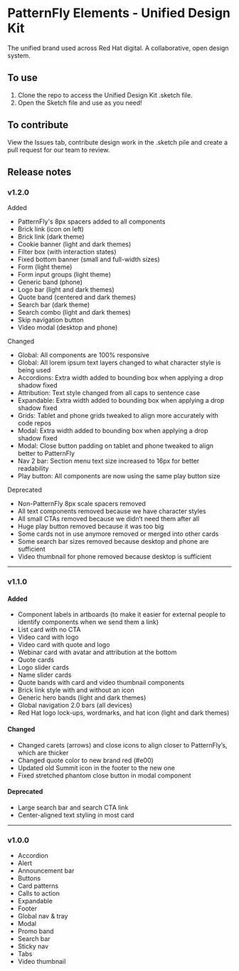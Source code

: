 # PatternFly Elements - Unified Design Kit

The unified brand used across Red Hat digital. A collaborative, open design system.

## To use

1. Clone the repo to access the Unified Design Kit .sketch file.
2. Open the Sketch file and use as you need!

## To contribute

View the Issues tab, contribute design work in the .sketch pile and create a pull request for our team to review.

## Release notes

### v1.2.0

Added
- PatternFly's 8px spacers added to all components
- Brick link (icon on left)
- Brick link (dark theme)
- Cookie banner (light and dark themes)
- Filter box (with interaction states)
- Fixed bottom banner (small and full-width sizes)
- Form (light theme)
- Form input groups (light theme)
- Generic band (phone)
- Logo bar (light and dark themes)
- Quote band (centered and dark themes)
- Search bar (dark theme)
- Search combo (light and dark themes)
- Skip navigation button
- Video modal (desktop and phone)

Changed
- Global: All components are 100% responsive
- Global: All lorem ipsum text layers changed to what character style is being used
- Accordions: Extra width added to bounding box when applying a drop shadow fixed
- Attribution: Text style changed from all caps to sentence case
- Expandable: Extra width added to bounding box when applying a drop shadow fixed
- Grids: Tablet and phone grids tweaked to align more accurately with code repos
- Modal: Extra width added to bounding box when applying a drop shadow fixed
- Modal: Close button padding on tablet and phone tweaked to align better to PatternFly
- Nav 2 bar: Section menu text size increased to 16px for better readability
- Play button: All components are now using the same play button size

Deprecated
- Non-PatternFly 8px scale spacers removed
- All text components removed because we have character styles
- All small CTAs removed because we didn’t need them after all
- Huge play button removed because it was too big
- Some cards not in use anymore removed or merged into other cards
- Some search bar sizes removed because desktop and phone are sufficient
- Video thumbnail for phone removed because desktop is sufficient

---

### v1.1.0

#### Added

- Component labels in artboards (to make it easier for external people to identify components when we send them a link)
- List card with no CTA
- Video card with logo
- Video card with quote and logo
- Webinar card with avatar and attribution at the bottom
- Quote cards
- Logo slider cards
- Name slider cards
- Quote bands with card and video thumbnail components
- Brick link style with and without an icon
- Generic hero bands (light and dark themes)
- Global navigation 2.0 bars (all devices)
- Red Hat logo lock-ups, wordmarks, and hat icon (light and dark themes)

#### Changed

- Changed carets (arrows) and close icons to align closer to PatternFly’s, which are thicker
- Changed quote color to new brand red (#e00)
- Updated old Summit icon in the footer to the new one
- Fixed stretched phantom close button in modal component

#### Deprecated

- Large search bar and search CTA link
- Center-aligned text styling in most card

---

### v1.0.0

- Accordion
- Alert
- Announcement bar
- Buttons
- Card patterns
- Calls to action
- Expandable
- Footer
- Global nav & tray
- Modal
- Promo band 
- Search bar
- Sticky nav
- Tabs
- Video thumbnail
